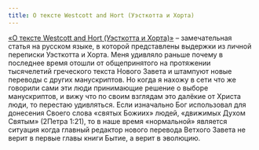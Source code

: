 ```yaml
---
title: О тексте Westcott and Hort (Уэсткотта и Хорта)
---
```

[«О тексте Westcott and Hort (Уэсткотта и Хорта)»](https://bible.by/blog/125/) – замечательная статья на русском языке, в которой представлены выдержки из личной переписки Уэсткотта и Хорта. Меня удивляло раньше почему в последнее время отошли от общепринятого на протяжении тысячелетий греческого текста Нового Завета и штампуют новые переводы с других манускриптов. Но когда я нахожу в сети что же говорили сами эти люди принимающие решение о выборе манускриптов, и вижу что по своим взглядам это далёкие от Христа люди, то перестаю удивляться. Если изначально Бог использовал для донесения Своего слова «святых Божиих» людей, «движимых Духом Святым» (2Петра 1:21), то в наше время «нормальной» является ситуация когда главный редактор нового перевода Ветхого Завета не верит в первые главы книги Бытие, а верит в эволюцию.
